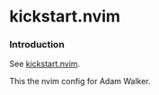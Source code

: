 # kickstart.nvim

### Introduction

See [kickstart.nvim](https://github.com/nvim-lua/kickstart.nvim).

This the nvim config for Adam Walker.
